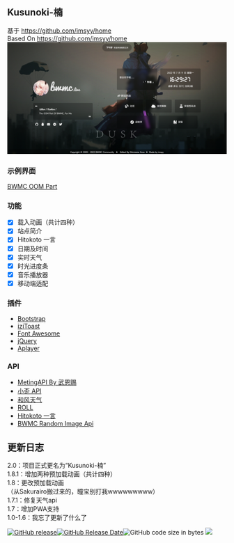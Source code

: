 ## Kusunoki-楠
基于 https://github.com/imsyy/home  
Based On https://github.com/imsyy/home  
![BWMC&nbsp;OOM&nbsp;Part](https://github.com/Shiroiame-Kusu/Kusunoki/blob/main/Preview.png)  
### 示例界面
[BWMC&nbsp;OOM&nbsp;Part](https://bwmc.live)  
### 功能
- [x] 载入动画（共计四种）  
- [x] 站点简介
- [x] Hitokoto 一言
- [x] 日期及时间
- [x] 实时天气
- [x] 时光进度条
- [x] 音乐播放器
- [x] 移动端适配
### 插件
* [Bootstrap](https://getbootstrap.com/)
* [iziToast](https://izitoast.marcelodolza.com/)
* [Font Awesome](https://fontawesome.com/)
* [jQuery](https://jquery.com/)
* [Aplayer](https://aplayer.js.org/)

### API
* [MetingAPI By 武恩赐](https://api.wuenci.com/meting/api/)
* [小歪 API](https://api.ixiaowai.cn/)
* [和风天气](https://dev.qweather.com/)
* [ROLL](https://www.mxnzp.com/doc/list)
* [Hitokoto 一言](https://hitokoto.cn/)
* [BWMC Random Image Api](https://api.bwmc.live/)
## 更新日志
2.0：项目正式更名为“Kusunoki-楠”  
1.8.1：增加两种预加载动画（共计四种）  
1.8：更改预加载动画  
（从Sakurairo搬过来的，瞳宝别打我wwwwwwwww）  
1.7.1：修复天气api  
1.7：增加PWA支持  
1.0-1.6：我忘了更新了什么了  
  
[![GitHub release](https://img.shields.io/github/v/release/Shiroiame-Kusu/Kusunoki)](https://github.com/Shiroiame-Kusu/Kusunoki/releases/latest)[![GitHub Release Date](https://img.shields.io/github/release-date/Shiroiame-Kusu/Kusunoki)](https://github.com/Shiroiame-Kusu/Kusunoki/releases)![GitHub code size in bytes](https://img.shields.io/github/languages/code-size/Shiroiame-Kusu/Kusunoki)
<a title="SSL" target="_blank" href="https://myssl.com/seal/detail?domain=bwmc.live"><img src="https://img.shields.io/badge/MySSL-安全认证-brightgreen"></a>